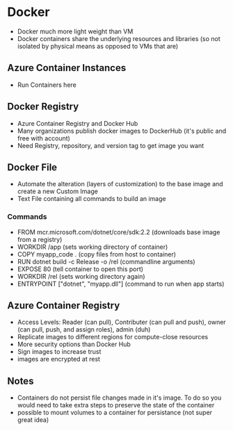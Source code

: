 # Docker
- Docker much more light weight than VM
- Docker containers share the underlying resources and libraries (so not isolated by physical means as opposed to VMs that are)

## Azure Container Instances
- Run Containers here


## Docker Registry
- Azure Container Registry and Docker Hub
- Many organizations publish docker images to DockerHub (it's public and free with account)
- Need Registry, repository, and version tag to get image you want

## Docker File
- Automate the alteration (layers of customization) to the base image and create a new Custom Image
- Text File containing all commands to build an image

### Commands
- FROM mcr.microsoft.com/dotnet/core/sdk:2.2 (downloads base image from a registry)
- WORKDIR /app (sets working directory of container)
- COPY myapp_code . (copy files from host to container)
- RUN dotnet build -c Release -o /rel (commandline arguments)
- EXPOSE 80 (tell container to open this port)
- WORKDIR /rel (sets working directory again)
- ENTRYPOINT ["dotnet", "myapp.dll"] (command to run when app starts)

## Azure Container Registry
- Access Levels: Reader (can pull), Contributer (can pull and push), owner (can pull, push, and assign roles), admin (duh)
- Replicate images to different regions for compute-close resources
- More security options than Docker Hub
- Sign images to increase trust
- images are encrypted at rest


## Notes
- Containers do not persist file changes made in it's image.  To do so you would need to take extra steps to preserve the state of the container
- possible to mount volumes to a container for persistance (not super great idea)


